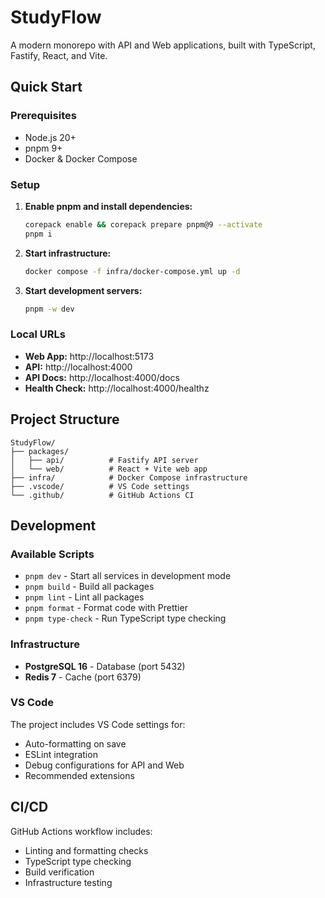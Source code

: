﻿# StudyFlow

A modern monorepo with API and Web applications, built with TypeScript, Fastify, React, and Vite.

## Quick Start

### Prerequisites

- Node.js 20+
- pnpm 9+
- Docker & Docker Compose

### Setup

1. **Enable pnpm and install dependencies:**
   ```bash
   corepack enable && corepack prepare pnpm@9 --activate
   pnpm i
   ```

2. **Start infrastructure:**
   ```bash
   docker compose -f infra/docker-compose.yml up -d
   ```

3. **Start development servers:**
   ```bash
   pnpm -w dev
   ```

### Local URLs

- **Web App:** http://localhost:5173
- **API:** http://localhost:4000
- **API Docs:** http://localhost:4000/docs
- **Health Check:** http://localhost:4000/healthz

## Project Structure

```
StudyFlow/
├── packages/
│   ├── api/          # Fastify API server
│   └── web/          # React + Vite web app
├── infra/            # Docker Compose infrastructure
├── .vscode/          # VS Code settings
└── .github/          # GitHub Actions CI
```

## Development

### Available Scripts

- `pnpm dev` - Start all services in development mode
- `pnpm build` - Build all packages
- `pnpm lint` - Lint all packages
- `pnpm format` - Format code with Prettier
- `pnpm type-check` - Run TypeScript type checking

### Infrastructure

- **PostgreSQL 16** - Database (port 5432)
- **Redis 7** - Cache (port 6379)

### VS Code

The project includes VS Code settings for:
- Auto-formatting on save
- ESLint integration
- Debug configurations for API and Web
- Recommended extensions

## CI/CD

GitHub Actions workflow includes:
- Linting and formatting checks
- TypeScript type checking
- Build verification
- Infrastructure testing


